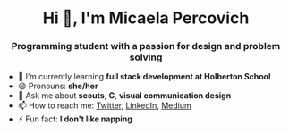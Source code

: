 <h1 align="center">Hi 👋, I'm Micaela Percovich</h1>
<h3 align="center">Programming student with a passion for design and problem solving</h3>

- 🌱 I’m currently learning **full stack development at Holberton School**
- 😄 Pronouns: **she/her**
- 💬 Ask me about **scouts**, **C**, **visual communication design**
- 📫 How to reach me: [Twitter](https://twitter.com/mi_kei_la), [LinkedIn](https://www.linkedin.com/in/micaela-percovich/), [Medium](https://medium.com/@mi_kei_la)
- ⚡ Fun fact: **I don't like napping**

<!--
**mi-kei-la/mi-kei-la** is a ✨ _special_ ✨ repository because its `README.md` (this file) appears on your GitHub profile.
Here are some ideas to get you started:
- 🔭 I’m currently working on ...
- 🌱 I’m currently learning ...
- 👯 I’m looking to collaborate on ...
- 🤔 I’m looking for help with ...
- 💬 Ask me about ...
- 📫 How to reach me: ...
- 😄 Pronouns: ...
- ⚡ Fun fact: ...
-->
